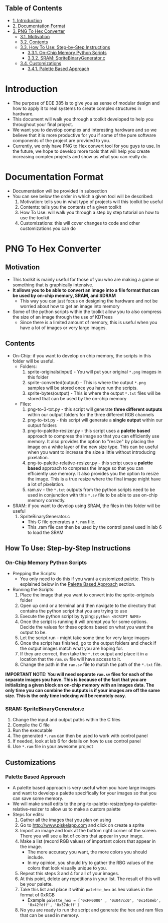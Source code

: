 <div id="table-of-contents">
<h2>Table of Contents</h2>
<div id="text-table-of-contents">
<ul>
<li><a href="#org5df3ee8">1. Introduction</a></li>
<li><a href="#orgfa78e61">2. Documentation Format</a></li>
<li><a href="#orgc45f359">3. PNG To Hex Converter</a>
<ul>
<li><a href="#org6af815b">3.1. Motivation</a></li>
<li><a href="#orge679db5">3.2. Contents</a></li>
<li><a href="#orgbf76f2c">3.3. How To Use: Step-by-Step Instructions</a>
<ul>
<li><a href="#org11e041e">3.3.1. On-Chip Memory Python Scripts</a></li>
<li><a href="#orgeea6530">3.3.2. SRAM: SpriteBinaryGenerator.c</a></li>
</ul>
</li>
<li><a href="#orgb8b9ebd">3.4. Customizations</a>
<ul>
<li><a href="#org38df8ed">3.4.1. Palette Based Approach</a></li>
</ul>
</li>
</ul>
</li>
</ul>
</div>
</div>


<a id="org5df3ee8"></a>

# Introduction

-   The purpose of ECE 385 is to give you as sense of modular design and how to apply it to real systems to create complex structures in hardware.
-   This document will walk you through a toolkit developed to help you throughout your final project.
-   We want you to develop complex and interesting hardware and so we believe that it is more productive for you if some of the pure software components of the project are provided to you.
-   Currently, we only have PNG to Hex convert tool for you guys to use. In the future, we hope to develop more tools that will help you create increasing complex projects and show us what you can really do.


<a id="orgfa78e61"></a>

# Documentation Format

-   Documentation will be provided in subsection
-   You can see below the order in which a given tool will be described:
    1.  Motivation: tells you in what type of projects will this toolkit be useful
    2.  Contents: tells you the contents of a given toolkit
    3.  How To Use: will walk you through a step by step tutorial on how to use the toolkit
    4.  Customizations: this will cover changes to code and other customizations you can do


<a id="orgc45f359"></a>

# PNG To Hex Converter


<a id="org6af815b"></a>

## Motivation

-   This toolkit is mainly useful for those of you who are making a game or something that is graphically intensive.
-   **It allows you to be able to convert an image into a file format that can be used by on-chip memory, SRAM, and SDRAM**
    -   This way you can just focus on designing the hardware and not be worried about how to get an image into memory
-   Some of the python scripts within the toolkit allow you to also compress the size of an image through the use of KDTrees
    -   Since there is a limited amount of memory, this is useful when you have a lot of images or very large images.


<a id="orge679db5"></a>

## Contents

-   On-Chip: if you want to develop on chip memory, the scripts in this folder will be useful.
    -   Folders:
        1.  sprite-originals(input) - You will put your original `*.png` images in this folder
        2.  sprite-converted(output) - This is where the output `*.png` samples will be stored once you have run the scripts.
        3.  sprite-bytes(output) - This is where the output `*.txt` files will be stored that can be used by the on-chip memory
    -   Files:
        1.  png-to-3-txt.py - this script will generate **three different outputs** within our output folders for the three different RGB channels
        2.  png-to-txt.py - this script will generate a **single output** within our output folders
        3.  png-to-palette-resizer.py - this script uses a **palette based** approach to compress the image so that you can efficiently use memory. It also provides the option to "resize" by placing the image on a white layer of the new size type. This can be useful when you want to increase the size a little without introducing pixelation.
        4.  png-to-palette-relative-resizer.py - this script uses a **palette based** approach to compress the image so that you can efficiently use memory. It also provides you the option to resize the image. This is a true resize where the final image might have a lot of pixelation.
        5.  ram.sv - the `*.txt` outputs from the python scripts need to be used in conjunction with this `*.sv` file to be able to use on-chip memory correctly.
-   SRAM: if you want to develop using SRAM, the files in this folder will be useful
    1.  SpriteBinaryGenerator.c
        -   This C file generates a `*.ram` file.
        -   This .ram file can then be used by the control panel used in lab 6 to load the SRAM


<a id="orgbf76f2c"></a>

## How To Use: Step-by-Step Instructions


<a id="org11e041e"></a>

### On-Chip Memory Python Scripts

-   Prepping the Scripts: 
    -   You only need to do this if you want a customized palette. This is explained below in the [Palette Based Approach](#org38df8ed) section.
-   Running the Scripts:
    1.  Place the image that you want to convert into the sprite-originals folder
    2.  Open up cmd or a terminal and then navigate to the directory that contains the python script that you are trying to use
    3.  Execute the python script by typing: `python <SCRIPT NAME>`
    4.  Once the script is running it will prompt you for some options. Decide the values for these options based on what you want the output to be.
    5.  Let the script run - might take some time for very large images
    6.  Once the script has finished, go to the output folders and check if the output images match what you are hoping for.
    7.  If they are correct, then take the `*.txt` output and place it in a location that the `ram.sv` file will have access to it.
    8.  Change the path in the `ram.sv` file to match the path of the `*.txt` file.

**IMPORTANT NOTE: You will need separate `ram.sv` files for each of the separate images you have. This is because of the fact that you are initializing a given block on on-chip memory with an images data. The only time you can combine the outputs is if your images are off the same size. This is the only time indexing will be remotely easy.**


<a id="orgeea6530"></a>

### SRAM: SpriteBinaryGenerator.c

1.  Change the input and output paths within the C files
2.  Compile the C file
3.  Run the executable
4.  The generated `*.ram` can then be used to work with control panel
5.  If needed, look at lab 6 for details on how to use control panel
6.  Use `*.ram` file in your awesome project


<a id="orgb8b9ebd"></a>

## Customizations


<a id="org38df8ed"></a>

### Palette Based Approach

-   A palette based approach is very useful when you have large images and want to develop a palette specifically for your images so that you can save some memory.
-   We will make small edits to the png-to-palette-resizer/png-to-palette-relative-resizer to allow us to make a custom palette
-   Steps for edits:
    1.  Gather all the images that you plan on using
    2.  Go to <http://www.piskelapp.com> and click on create a sprite
    3.  Import an image and look at the bottom right corner of the screen. There you will see a list of colors that appear in your image.
    4.  Make a list (record RGB values) of important colors that appear in the image.
        -   The more accuracy you want, the more colors you should include.
        -   In my opinion, you should try to gather the RBG values of the colors that look visually unique to you.
    5.  Repeat this steps 3 and 4 for all of your images.
    6.  At this point, delete any repetitions in your list. The result of this will be your palette.
    7.  Take this list and place it within `palette_hex` as hex values in the format of 0xRGB
        -   Example `palette_hex = ['0xFF0000' , '0x047cc0', '0x14b8eb', '0x42fdff', '0x37dcff']`
    8.  No you are ready to run the script and generate the hex and ram files that can be used in memory.

